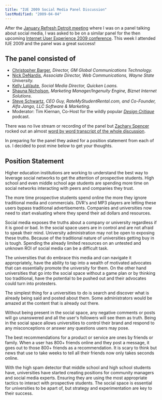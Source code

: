 ```yaml
---
title: "IUE 2009 Social Media Panel Discussion"
lastModified: "2009-04-04"
---
```


After the [January Refresh Detroit meeting](http://refresh-detroit.org/2009/01/14/social-media-panel-discussion-january-21-2009/) where I was on a panel talking about social media, I was asked to be on a similar panel for the then upcoming [Internet User Experience 2009 conference](http://www.iue2009.com/). This week I attended IUE 2009 and the panel was a great success!

## The panel consisted of

- [Christopher Barger](http://twitter.com/cbarger), _Director, GM Global Communications Technology._
- [Nick DeNardis](http://twitter.com/nickdenardis), _Associate Director, Web Communications, Wayne State University._
- [Kelly LaVaute](http://twitter.com/QuickenLoans), _Social Media Director, Quicken Loans._
- [Shauna Nicholson](http://twitter.com/shaunan/), _Marketing Manager/Ingenuity Engine, Biznet Internet Solutions._
- [Steve Schwartz](http://twitter.com/jangosteve), _CEO Guy, RateMyStudentRental.com, and Co-Founder, Alfa Jango, LLC Software & Marketing._
- Moderator: Tim Kiernan, Co-Host for the wildly popular [_Design Critique_](http://www.designcritique.net/) podcast.

There was no live stream or recording of the panel but [](http://twitter.com/zspencer/) [Zachary Spencer](http://twitter.com/zspencer/) rocked out an almost [word by word transcript of the whole discussion](http://www.zacharyspencer.com/2009/04/social-media-panel-notes-iue09/).

In preparing for the panel they asked for a position statement from each of us. I decided to post mine below to get your thoughts.

## Position Statement

Higher education institutions are working to understand the best way to leverage social networks to get the attention of prospective students. High school and even middle school age students are spending more time on social networks interacting with peers and companies they trust.

The more time prospective students spend online the more they ignore traditional media and commercials. DVR's and MP3 players are letting these users bypass traditional advertisements. Companies and universities now need to start evaluating where they spend their ad dollars and resources.

Social media exposes the truths about a company or university regardless if it is good or bad. In the social space users are in control and are not afraid to speak their mind. University administration may not be open to exposing these truths. Because of the traditional nature of universities getting buy in is tough. Spending the already limited resources on an untested and unknown ROI of social media can be a difficult task.

The universities that do embrace this media and can navigate it appropriately, have the ability to tap into a wealth of motivated advocates that can essentially promote the university for them. On the other hand universities that go into the social space without a game plan or by thinking too traditional, have the potential to be pushed out and their advocates could turn into protesters.

The simplest thing for a universities to do is search and discover what is already being said and posted about them. Some administrators would be amazed at the content that is already out there.

Without being present in the social space, any negative comments or posts will go unanswered and all the user's followers will see them as truth. Being in the social space allows universities to control their brand and respond to any misconceptions or answer any questions users may pose.

The best recommendations for a product or service are ones by friends or family. When a user has 800+ friends online and they post a message, it goes out to those 800+ friends as a recommendation. It is scary to think but news that use to take weeks to tell all their friends now only takes seconds online.

With the high spam detector that middle school and high school students have, universities have started creating positions for community managers and social media experts. Ensuring they are using the most appropriate tactics to interact with prospective students. The social space is essential for universities to be apart of, but strategy and experimentation are key to their success.
